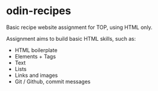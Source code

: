 # odin-recipes
Basic recipe website assignment for TOP, using HTML only.

Assignment aims to build basic HTML skills, such as:

- HTML boilerplate
- Elements + Tags
- Text
- Lists
- Links and images
- Git / Github, commit messages